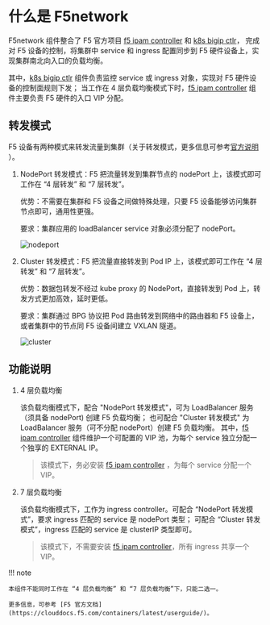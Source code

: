 # 什么是 F5network

F5network 组件整合了 F5 官方项目 [f5 ipam controller](https://github.com/F5Networks/f5-ipam-controller) 和 [k8s bigip ctlr](https://github.com/F5Networks/k8s-bigip-ctlr)，
完成对 F5 设备的控制，将集群中 service 和 ingress 配置同步到 F5 硬件设备上，实现集群南北向入口的负载均衡。

其中，[k8s bigip ctlr](https://github.com/F5Networks/k8s-bigip-ctlr) 组件负责监控 service 或 ingress 对象，实现对 F5 硬件设备的控制面规则下发；
当工作在 4 层负载均衡模式下时，[f5 ipam controller](https://github.com/F5Networks/f5-ipam-controller) 组件主要负责 F5 硬件的入口 VIP 分配。

## 转发模式

F5 设备有两种模式来转发流量到集群（关于转发模式，更多信息可参考[官方说明](https://clouddocs.f5.com/containers/latest/userguide/config-options.html) ）。

1. NodePort 转发模式：F5 把流量转发到集群节点的 nodePort 上，该模式即可工作在 “4 层转发” 和 “7 层转发”。

    优势：不需要在集群和 F5 设备之间做特殊处理，只要 F5 设备能够访问集群节点即可，通用性更强。

    要求：集群应用的 loadBalancer service 对象必须分配了 nodePort。

    ![nodeport](https://docs.daocloud.io/daocloud-docs-images/docs/network/images/F5nodeport.png)

2. Cluster 转发模式：F5 把流量直接转发到 Pod IP 上，该模式即可工作在 “4 层转发” 和 “7 层转发”。

    优势：数据包转发不经过 kube proxy 的 NodePort，直接转发到 Pod 上，转发方式更加高效，延时更低。

    要求：集群通过 BPG 协议把 Pod 路由转发到网络中的路由器和 F5 设备上，或者集群中的节点同 F5 设备间建立 VXLAN 隧道。

    ![cluster](https://docs.daocloud.io/daocloud-docs-images/docs/network/images/F5cluster.png)

## 功能说明

1. 4 层负载均衡

    该负载均衡模式下，配合 "NodePort 转发模式"，可为 LoadBalancer 服务（须具备 nodePort) 创建 F5 负载均衡；
    也可配合 "Cluster 转发模式" 为 LoadBalancer 服务（可不分配 nodePort）创建 F5 负载均衡。
    其中，[f5 ipam controller](https://github.com/F5Networks/f5-ipam-controller) 组件维护一个可配置的 VIP 池，为每个 service 独立分配一个独享的 EXTERNAL IP。

    > 该模式下，务必安装 [f5 ipam controller](https://github.com/F5Networks/f5-ipam-controller) ，为每个 service 分配一个 VIP。

2. 7 层负载均衡

    该负载均衡模式下，工作为 ingress controller。可配合 “NodePort 转发模式”，要求 ingress 匹配的 service 是 nodePort 类型；
    可配合 “Cluster 转发模式”，ingress 匹配的 service 是 clusterIP 类型即可。

    > 该模式下，不需要安装 [f5 ipam controller](https://github.com/F5Networks/f5-ipam-controller)，所有 ingress 共享一个 VIP。

!!! note

    本组件不能同时工作在 “4 层负载均衡” 和 “7 层负载均衡”下，只能二选一。

    更多信息，可参考 [F5 官方文档](https://clouddocs.f5.com/containers/latest/userguide/)。
